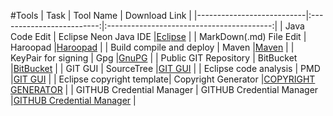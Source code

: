 #Tools
| Task                 		| Tool Name         		| Download Link  							|
|---------------------------|:-------------------------:|:-----------------------------------------:|
| Java Code Edit  	   		| Eclipse Neon Java IDE		|[Eclipse](https://www.eclipse.org/) 		|
| MarkDown(.md) File Edit	| Haroopad    				|[Haroopad](http://pad.haroopress.com/)		|
| Build compile and deploy	| Maven		     			|[Maven](https://maven.apache.org/)			|
| KeyPair for signing		| Gpg						|[GnuPG](https://gnupg.org/download/)		|
| Public GIT Repository		| BitBucket					|[BitBucket](https://bitbucket.org/)		|
| GIT GUI					| SourceTree				|[GIT GUI](https://www.sourcetreeapp.com/)	|
| Eclipse code analysis		| PMD						|[GIT GUI](https://www.sourcetreeapp.com/)	|
| Eclipse copyright template| Copyright Generator		|[COPYRIGHT GENERATOR](https://dl.bintray.com/jmini/Eclipse-Copyright-Generator/)	|
| GITHUB Credential Manager | GITHUB Credential Manager	|[GITHUB Credential Manager](https://github.com/Microsoft/Git-Credential-Manager-for-Windows/releases/tag/v1.17.2)	|
